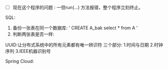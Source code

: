 - [ ] 现在这个程序的问题 : 一但run(…) 方法报错，整个程序立刻终止。

SQL:

1. 备份一张表在同一个数据库:
   ' CREATE A_bak select * from A '
2. 判断两张表是否一样:
   

UUID:让分布式系统中的所有元素都有唯一辨识符
三个部分: 1.时间与日期 2.时钟序列 3.IEEE机器识别号

Spring Cloud:
